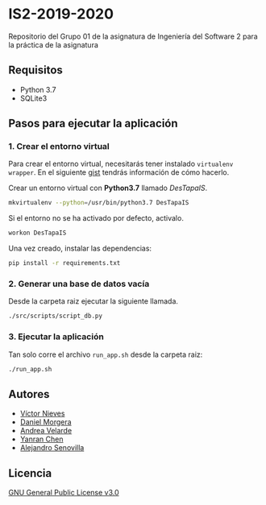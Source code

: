 # IS2-2019-2020
Repositorio del Grupo 01 de la asignatura de Ingeniería del Software 2 para la práctica de la asignatura

## Requisitos
- Python 3.7
- SQLite3
## Pasos para ejecutar la aplicación
### 1. Crear el entorno virtual
Para crear el entorno virtual, necesitarás tener instalado `virtualenv wrapper`. En el siguiente [gist](https://gist.github.com/VictorNS69/25f82339708714628177a7e2bd566afc) tendrás información de cómo hacerlo.

Crear un entorno virtual con **Python3.7** llamado _DesTapaIS_.
```bash
mkvirtualenv --python=/usr/bin/python3.7 DesTapaIS
```
Si el entorno no se ha activado por defecto, activalo.
```bash
workon DesTapaIS
```
Una vez creado, instalar las dependencias:
```bash
pip install -r requirements.txt
```
### 2. Generar una base de datos vacía
Desde la carpeta raiz ejecutar la siguiente llamada.
```bash
./src/scripts/script_db.py
```
### 3. Ejecutar la aplicación
Tan solo corre el archivo `run_app.sh` desde la carpeta raiz:
```bash
./run_app.sh
```
## Autores
- [Víctor Nieves](https://github.com/VictorNS69)
- [Daniel Morgera](https://github.com/dmorgera)
- [Andrea Velarde](https://github.com/AndreaVentur10)
- [Yanran Chen](https://github.com/YanranCW)
- [Alejandro Senovilla](https://github.com/Alexsente)
## Licencia
[GNU General Public License v3.0](LICENSE)
